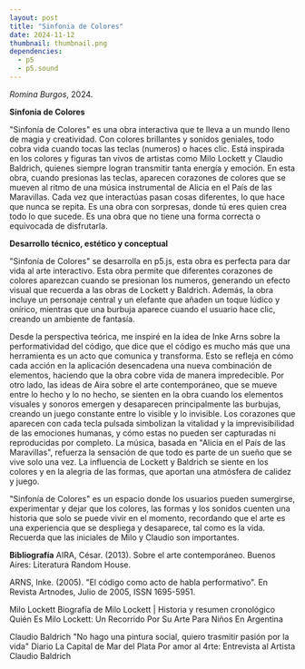 ```yaml
---
layout: post
title: "Sinfonia de Colores"
date: 2024-11-12
thumbnail: thumbnail.png
dependencies:
  - p5
  - p5.sound
---
```


<div id="div-sketch">
  <script type="text/javascript" src="sketch.js"></script>
</div>

_Romina Burgos_, 2024.

**Sinfonia de Colores**

"Sinfonía de Colores" es una obra  interactiva que te lleva a un mundo lleno de magia y creatividad. Con colores brillantes y sonidos geniales, todo cobra vida cuando tocas las teclas (numeros) o haces clic. Está inspirada en los colores y figuras tan vivos de artistas como Milo Lockett y Claudio Baldrich, quienes siempre logran transmitir tanta energía y emoción. En esta obra, cuando presionas las teclas, aparecen corazones de colores que se mueven al ritmo de una música instrumental de Alicia en el País de las Maravillas. Cada vez que interactúas pasan cosas diferentes, lo que hace que nunca se repita. Es una obra con sorpresas, donde tú eres quien crea todo lo que sucede. Es una obra que  no tiene una forma correcta o equivocada de disfrutarla.


**Desarrollo técnico, estético y conceptual**

"Sinfonía de Colores" se desarrolla en p5.js, esta obra es perfecta para dar vida al arte interactivo. Esta obra permite que diferentes corazones de colores aparezcan cuando se presionan los numeros, generando un efecto visual que recuerda a las obras de Lockett y Baldrich. Además, la obra incluye un personaje central y un elefante que añaden un toque lúdico y onírico, mientras que una burbuja aparece cuando el usuario hace clic, creando un ambiente de fantasía.

Desde la perspectiva teórica, me inspiré en la idea de Inke Arns sobre la performatividad del código, que dice que el código es mucho más que una herramienta es un acto que comunica y transforma. Esto se refleja en cómo cada acción en la aplicación desencadena una nueva combinación de elementos, haciendo que la obra cobre vida de manera impredecible. Por otro lado, las ideas de Aira sobre el arte contemporáneo, que se mueve entre lo hecho y lo no hecho, se sienten en la obra cuando los elementos visuales y sonoros emergen y desaparecen principalmente las burbujas, creando un juego constante entre lo visible y lo invisible.
Los corazones que aparecen con cada tecla pulsada simbolizan la vitalidad y la imprevisibilidad de las emociones humanas, y cómo estas no pueden ser capturadas ni reproducidas por completo. La música, basada en "Alicia en el País de las Maravillas", refuerza la sensación de que todo es parte de un sueño que se vive solo una vez. La influencia de Lockett y Baldrich se siente en los colores y en la alegria de las formas, que aportan una atmósfera de calidez y juego.

"Sinfonía de Colores" es un espacio donde los usuarios pueden sumergirse, experimentar y dejar que los colores, las formas y los sonidos cuenten una historia que solo se puede vivir en el momento, recordando que el arte es una experiencia que se despliega y desaparece, tal como es la vida.
Recuerda que las iniciales de Milo y Claudio son importantes.


**Bibliografía**
AIRA, César. (2013). Sobre el arte contemporáneo. Buenos Aires: Literatura Random House.

ARNS, Inke. (2005). "El código como acto de habla performativo". En Revista Artnodes, Julio de 2005, ISSN 1695-5951.

Milo Lockett 
Biografía de Milo Lockett | Historia y resumen cronológico
Quién Es Milo Lockett: Un Recorrido Por Su Arte Para Niños En Argentina

Claudio Baldrich
 "No hago una pintura social, quiero trasmitir pasión por la vida" Diario La Capital de Mar del Plata
Por amor al 4rte: Entrevista al Artista Claudio Baldrich